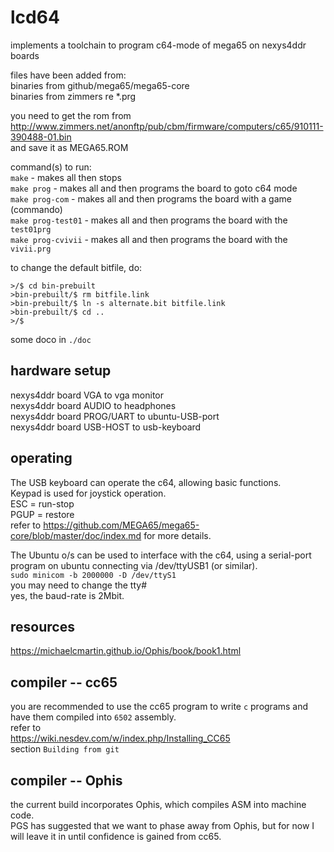 # lcd64

implements a toolchain to program c64-mode of mega65 on nexys4ddr boards

files have been added from:  
binaries from github/mega65/mega65-core  
binaries from zimmers re *.prg  

you need to get the rom from http://www.zimmers.net/anonftp/pub/cbm/firmware/computers/c65/910111-390488-01.bin  
and save it as MEGA65.ROM  

command(s) to run:  
```make``` - makes all then stops  
```make prog``` - makes all and then programs the board to goto c64 mode  
```make prog-com``` - makes all and then programs the board with a game (commando)  
```make prog-test01``` - makes all and then programs the board with the ```test01prg```  
```make prog-cvivii``` - makes all and then programs the board with the ```vivii.prg```  

to change the default bitfile, do:
```
>/$ cd bin-prebuilt
>bin-prebuilt/$ rm bitfile.link
>bin-prebuilt/$ ln -s alternate.bit bitfile.link
>bin-prebuilt/$ cd ..
>/$
```

some doco in ```./doc```

## hardware setup

nexys4ddr board VGA to vga monitor  
nexys4ddr board AUDIO to headphones  
nexys4ddr board PROG/UART to ubuntu-USB-port  
nexys4ddr board USB-HOST to usb-keyboard  

## operating

The USB keyboard can operate the c64, allowing basic functions.  
Keypad is used for joystick operation.  
ESC = run-stop  
PGUP = restore  
refer to https://github.com/MEGA65/mega65-core/blob/master/doc/index.md for more details.  

The Ubuntu o/s can be used to interface with the c64, using a serial-port program on ubuntu connecting via /dev/ttyUSB1 (or similar).  
```sudo minicom -b 2000000 -D /dev/ttyS1```  
you may need to change the tty#  
yes, the baud-rate is 2Mbit.  

## resources

https://michaelcmartin.github.io/Ophis/book/book1.html

## compiler -- cc65

you are recommended to use the cc65 program to write ```c``` programs and have them compiled into ```6502``` assembly.  
refer to  
https://wiki.nesdev.com/w/index.php/Installing_CC65  
section ```Building from git```  

## compiler -- Ophis

the current build incorporates Ophis, which compiles ASM into machine code.  
PGS has suggested that we want to phase away from Ophis, but for now I will leave it in until confidence is gained from cc65.

